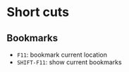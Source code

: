 

Short cuts
==========

Bookmarks
---------

* `F11`: bookmark current location
* `SHIFT-F11`: show current bookmarks



